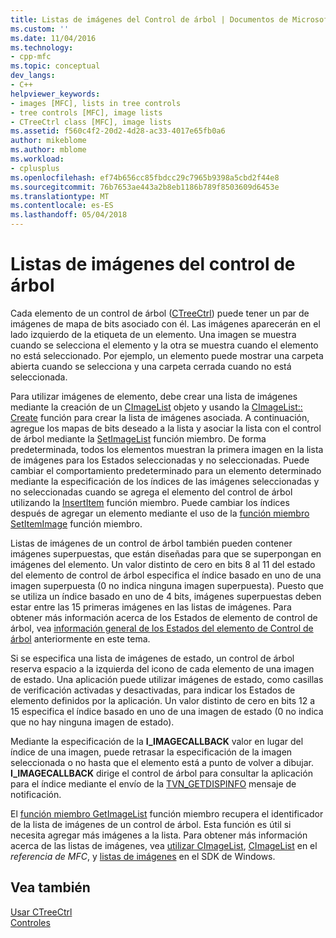 ```yaml
---
title: Listas de imágenes del Control de árbol | Documentos de Microsoft
ms.custom: ''
ms.date: 11/04/2016
ms.technology:
- cpp-mfc
ms.topic: conceptual
dev_langs:
- C++
helpviewer_keywords:
- images [MFC], lists in tree controls
- tree controls [MFC], image lists
- CTreeCtrl class [MFC], image lists
ms.assetid: f560c4f2-20d2-4d28-ac33-4017e65fb0a6
author: mikeblome
ms.author: mblome
ms.workload:
- cplusplus
ms.openlocfilehash: ef74b656cc85fbdcc29c7965b9398a5cbd2f44e8
ms.sourcegitcommit: 76b7653ae443a2b8eb1186b789f8503609d6453e
ms.translationtype: MT
ms.contentlocale: es-ES
ms.lasthandoff: 05/04/2018
---
```

# <a name="tree-control-image-lists"></a>Listas de imágenes del control de árbol
Cada elemento de un control de árbol ([CTreeCtrl](../mfc/reference/ctreectrl-class.md)) puede tener un par de imágenes de mapa de bits asociado con él. Las imágenes aparecerán en el lado izquierdo de la etiqueta de un elemento. Una imagen se muestra cuando se selecciona el elemento y la otra se muestra cuando el elemento no está seleccionado. Por ejemplo, un elemento puede mostrar una carpeta abierta cuando se selecciona y una carpeta cerrada cuando no está seleccionada.  
  
 Para utilizar imágenes de elemento, debe crear una lista de imágenes mediante la creación de un [CImageList](../mfc/reference/cimagelist-class.md) objeto y usando la [CImageList:: Create](../mfc/reference/cimagelist-class.md#create) función para crear la lista de imágenes asociada. A continuación, agregue los mapas de bits deseado a la lista y asociar la lista con el control de árbol mediante la [SetImageList](../mfc/reference/ctreectrl-class.md#setimagelist) función miembro. De forma predeterminada, todos los elementos muestran la primera imagen en la lista de imágenes para los Estados seleccionadas y no seleccionadas. Puede cambiar el comportamiento predeterminado para un elemento determinado mediante la especificación de los índices de las imágenes seleccionadas y no seleccionadas cuando se agrega el elemento del control de árbol utilizando la [InsertItem](../mfc/reference/ctreectrl-class.md#insertitem) función miembro. Puede cambiar los índices después de agregar un elemento mediante el uso de la [función miembro SetItemImage](../mfc/reference/ctreectrl-class.md#setitemimage) función miembro.  
  
 Listas de imágenes de un control de árbol también pueden contener imágenes superpuestas, que están diseñadas para que se superpongan en imágenes del elemento. Un valor distinto de cero en bits 8 al 11 del estado del elemento de control de árbol especifica el índice basado en uno de una imagen superpuesta (0 no indica ninguna imagen superpuesta). Puesto que se utiliza un índice basado en uno de 4 bits, imágenes superpuestas deben estar entre las 15 primeras imágenes en las listas de imágenes. Para obtener más información acerca de los Estados de elemento de control de árbol, vea [información general de los Estados del elemento de Control de árbol](../mfc/tree-control-item-states-overview.md) anteriormente en este tema.  
  
 Si se especifica una lista de imágenes de estado, un control de árbol reserva espacio a la izquierda del icono de cada elemento de una imagen de estado. Una aplicación puede utilizar imágenes de estado, como casillas de verificación activadas y desactivadas, para indicar los Estados de elemento definidos por la aplicación. Un valor distinto de cero en bits 12 a 15 especifica el índice basado en uno de una imagen de estado (0 no indica que no hay ninguna imagen de estado).  
  
 Mediante la especificación de la **I_IMAGECALLBACK** valor en lugar del índice de una imagen, puede retrasar la especificación de la imagen seleccionada o no hasta que el elemento está a punto de volver a dibujar. **I_IMAGECALLBACK** dirige el control de árbol para consultar la aplicación para el índice mediante el envío de la [TVN_GETDISPINFO](http://msdn.microsoft.com/library/windows/desktop/bb773518) mensaje de notificación.  
  
 El [función miembro GetImageList](../mfc/reference/ctreectrl-class.md#getimagelist) función miembro recupera el identificador de la lista de imágenes de un control de árbol. Esta función es útil si necesita agregar más imágenes a la lista. Para obtener más información acerca de las listas de imágenes, vea [utilizar CImageList](../mfc/using-cimagelist.md), [CImageList](../mfc/reference/cimagelist-class.md) en el *referencia de MFC*, y [listas de imágenes](http://msdn.microsoft.com/library/windows/desktop/bb761389) en el SDK de Windows.  
  
## <a name="see-also"></a>Vea también  
 [Usar CTreeCtrl](../mfc/using-ctreectrl.md)   
 [Controles](../mfc/controls-mfc.md)


